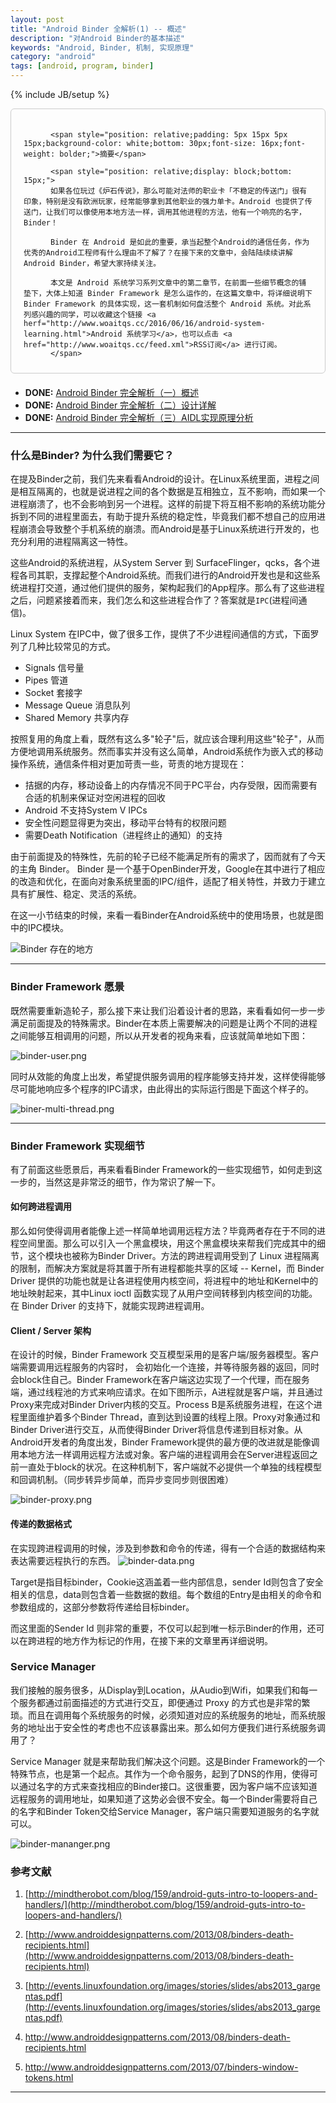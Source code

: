 ```yaml
---
layout: post
title: "Android Binder 全解析(1) -- 概述"
description: "对Android Binder的基本描述"
keywords: "Android, Binder, 机制, 实现原理"
category: "android"
tags: [android, program, binder]
---
```

{% include JB/setup %}

<div style="border:solid 1.5px #ccc;padding:20px 20px 10px 20px;margin-bottom: 20px;border-radius: 6px;">

          <span style="position: relative;padding: 5px 15px 5px 15px;background-color: white;bottom: 30px;font-size: 16px;font-weight: bolder;">摘要</span>

          <span style="position: relative;display: block;bottom: 15px;">
          如果各位玩过《炉石传说》，那么可能对法师的职业卡「不稳定的传送门」很有印象，特别是没有欧洲玩家，经常能够拿到其他职业的强力单卡。Android 也提供了传送门，让我们可以像使用本地方法一样，调用其他进程的方法，他有一个响亮的名字，Binder！

          Binder 在 Android 是如此的重要，承当起整个Android的通信任务，作为优秀的Android工程师有什么理由不了解了？在接下来的文章中，会陆陆续续讲解Android Binder，希望大家持续关注。

          本文是 Android 系统学习系列文章中的第二章节，在前面一些细节概念的铺垫下，大体上知道 Binder Framework 是怎么运作的，在这篇文章中，将详细说明下 Binder Framework 的具体实现，这一套机制如何盘活整个 Android 系统。对此系列感兴趣的同学，可以收藏这个链接 <a herf="http://www.woaitqs.cc/2016/06/16/android-system-learning.html">Android 系统学习</a>，也可以点击 <a href="http://www.woaitqs.cc/feed.xml">RSS订阅</a> 进行订阅。
          </span>
</div>

- **DONE:** [Android Binder 完全解析（一）概述](http://www.woaitqs.cc/android/2016/05/23/android-binder.html)
- **DONE:** [Android Binder 完全解析（二）设计详解](http://www.woaitqs.cc/android/2016/05/26/android-binder-token.html)
- **DONE:** [Android Binder 完全解析（三）AIDL实现原理分析](http://www.woaitqs.cc/android/2016/05/30/android-binder-proxy-and-token.html)

<!--break-->

--------------

### 什么是Binder? 为什么我们需要它？

在提及Binder之前，我们先来看看Android的设计。在Linux系统里面，进程之间是相互隔离的，也就是说进程之间的各个数据是互相独立，互不影响，而如果一个进程崩溃了，也不会影响到另一个进程。这样的前提下将互相不影响的系统功能分拆到不同的进程里面去，有助于提升系统的稳定性，毕竟我们都不想自己的应用进程崩溃会导致整个手机系统的崩溃。而Android是基于Linux系统进行开发的，也充分利用的进程隔离这一特性。

这些Android的系统进程，从System Server 到 SurfaceFlinger，qcks，各个进程各司其职，支撑起整个Android系统。而我们进行的Android开发也是和这些系统进程打交道，通过他们提供的服务，架构起我们的App程序。那么有了这些进程之后，问题紧接着而来，我们怎么和这些进程合作了？答案就是`IPC`(进程间通信)。

Linux System 在IPC中，做了很多工作，提供了不少进程间通信的方式，下面罗列了几种比较常见的方式。

- Signals 信号量
- Pipes 管道
- Socket 套接字
- Message Queue 消息队列
- Shared Memory 共享内存

按照复用的角度上看，既然有这么多"轮子"后，就应该合理利用这些"轮子"，从而方便地调用系统服务。然而事实并没有这么简单，Android系统作为嵌入式的移动操作系统，通信条件相对更加苛责一些，苛责的地方提现在：

- 拮据的内存，移动设备上的内存情况不同于PC平台，内存受限，因而需要有合适的机制来保证对空闲进程的回收
- Android 不支持System V IPCs
- 安全性问题显得更为突出，移动平台特有的权限问题
- 需要Death Notification（进程终止的通知）的支持

由于前面提及的特殊性，先前的轮子已经不能满足所有的需求了，因而就有了今天的主角 Binder。
Binder 是一个基于OpenBinder开发，Google在其中进行了相应的改造和优化，在面向对象系统里面的IPC/组件，适配了相关特性，并致力于建立具有扩展性、稳定、灵活的系统。

在这一小节结束的时候，来看一看Binder在Android系统中的使用场景，也就是图中的IPC模块。

![Binder 存在的地方](http://i2.buimg.com/f6eaf162ea1a609f.png)

--------------

### Binder Framework 愿景

既然需要重新造轮子，那么接下来让我们沿着设计者的思路，来看看如何一步一步满足前面提及的特殊需求。Binder在本质上需要解决的问题是让两个不同的进程之间能够互相调用的问题，所以从开发者的视角来看，应该就简单地如下图：

![binder-user.png](http://o8p68x17d.bkt.clouddn.com/binder-user.png)

同时从效能的角度上出发，希望提供服务调用的程序能够支持并发，这样使得能够尽可能地响应多个程序的IPC请求，由此得出的实际运行图是下面这个样子的。

![biner-multi-thread.png](http://o8p68x17d.bkt.clouddn.com/biner-multi-thread.png)

--------------

### Binder Framework 实现细节

有了前面这些愿景后，再来看看Binder Framework的一些实现细节，如何走到这一步的，当然这是非常泛的细节，作为常识了解一下。

#### 如何跨进程调用

那么如何使得调用者能像上述一样简单地调用远程方法？毕竟两者存在于不同的进程空间里面。那么可以引入一个黑盒模块，用这个黑盒模块来帮我们完成其中的细节，这个模块也被称为Binder Driver。方法的跨进程调用受到了 Linux 进程隔离的限制，而解决方案就是将其置于所有进程都能共享的区域 -- Kernel，而 Binder Driver 提供的功能也就是让各进程使用内核空间，将进程中的地址和Kernel中的地址映射起来，其中Linux ioctl 函数实现了从用户空间转移到内核空间的功能。在 Binder Driver 的支持下，就能实现跨进程调用。

#### Client / Server 架构

在设计的时候，Binder Framework 交互模型采用的是客户端/服务器模型。客户端需要调用远程服务的内容时， 会初始化一个连接，并等待服务器的返回，同时会block住自己。Binder Framework在客户端这边实现了一个代理，而在服务端，通过线程池的方式来响应请求。在如下图所示，A进程就是客户端，并且通过Proxy来完成对Binder Driver内核的交互。Process B是系统服务进程，在这个进程里面维护着多个Binder Thread，直到达到设置的线程上限。Proxy对象通过和Binder Driver进行交互，从而使得Binder Driver将信息传递到目标对象。从Android开发者的角度出发，Binder Framework提供的最方便的改进就是能像调用本地方法一样调用远程方法或对象。客户端的进程调用会在Server进程返回之前一直处于block的状况。在这种机制下，客户端就不必提供一个单独的线程模型和回调机制。（同步转异步简单，而异步变同步则很困难）

![binder-proxy.png](http://o8p68x17d.bkt.clouddn.com/binder-proxy.png)

#### 传递的数据格式

在实现跨进程调用的时候，涉及到参数和命令的传递，得有一个合适的数据结构来表达需要远程执行的东西。
![binder-data.png](http://o8p68x17d.bkt.clouddn.com/binder-data.png)

Target是指目标binder，Cookie这涵盖着一些内部信息，sender Id则包含了安全相关的信息，data则包含着一些数据的数组。每个数组的Entry是由相关的命令和参数组成的，这部分参数将传递给目标binder。

而这里面的Sender Id 则非常的重要，不仅可以起到唯一标示Binder的作用，还可以在跨进程的地方作为标记的作用，在接下来的文章里再详细说明。

### Service Manager

我们接触的服务很多，从Display到Location，从Audio到Wifi，如果我们和每一个服务都通过前面描述的方式进行交互，即便通过 Proxy 的方式也是非常的繁琐。而且在调用每个系统服务的时候，必须知道对应的系统服务的地址，而系统服务的地址出于安全性的考虑也不应该暴露出来。那么如何方便我们进行系统服务调用了？

Service Manager 就是来帮助我们解决这个问题。这是Binder Framework的一个特殊节点，也是第一个起点。其作为一个命令服务，起到了DNS的作用，使得可以通过名字的方式来查找相应的Binder接口。这很重要，因为客户端不应该知道远程服务的调用地址，如果知道了这势必会很不安全。每一个Binder需要将自己的名字和Binder Token交给Service Manager，客户端只需要知道服务的名字就可以。

![binder-mananger.png](http://o8p68x17d.bkt.clouddn.com/binder-mananger.png)

### 参考文献

1. [http://mindtherobot.com/blog/159/android-guts-intro-to-loopers-and-handlers/](http://mindtherobot.com/blog/159/android-guts-intro-to-loopers-and-handlers/)
2. [http://www.androiddesignpatterns.com/2013/08/binders-death-recipients.html](http://www.androiddesignpatterns.com/2013/08/binders-death-recipients.html)
3. [http://events.linuxfoundation.org/images/stories/slides/abs2013_gargentas.pdf](http://events.linuxfoundation.org/images/stories/slides/abs2013_gargentas.pdf)

4. http://www.androiddesignpatterns.com/2013/08/binders-death-recipients.html
5. http://www.androiddesignpatterns.com/2013/07/binders-window-tokens.html


--------------
